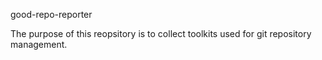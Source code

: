 good-repo-reporter

The purpose of this reopsitory is to collect toolkits used for git repository management.
